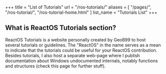 +++
title = "List of Tutorials"
url = "/ros-tutorials/"
aliases = [
    "/pages/",
    "/ros-tutorial/",
    "/ros-tutorial-home.html"
]
list_name = "Tutorials List"
+++

## What is ReactOS Tutorials section?

ReactOS Tutorials is a website personally created by GeoB99 to host several tutorials or guidelines. The "ReactOS" in the name serves as a mean to indicate that the tutorials could be useful for your ReactOS contribution. Besides tutorials, I also host a separate web-page where I publish documentation about Windows undocumented internals, notably functions and structures (check this page for further stuff).